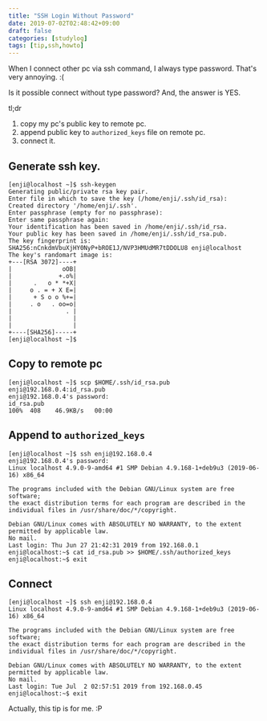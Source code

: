 ```yaml
---
title: "SSH Login Without Password"
date: 2019-07-02T02:48:42+09:00
draft: false
categories: [studylog]
tags: [tip,ssh,howto]
---
```


When I connect other pc via ssh command, I always type password.
That's very annoying. :(

Is it possible connect without type password? And, the answer is YES.

<!--more-->

tl;dr

1. copy my pc's public key to remote pc.
2. append public key to `authorized_keys` file on remote pc.
3. connect it.

## Generate ssh key.

```shell
[enji@localhost ~]$ ssh-keygen
Generating public/private rsa key pair.
Enter file in which to save the key (/home/enji/.ssh/id_rsa):
Created directory '/home/enji/.ssh'.
Enter passphrase (empty for no passphrase):
Enter same passphrase again:
Your identification has been saved in /home/enji/.ssh/id_rsa.
Your public key has been saved in /home/enji/.ssh/id_rsa.pub.
The key fingerprint is:
SHA256:nCnkdmVbuXjHY0NyP+bROE1J/NVP3HMUdMR7tDDOLU8 enji@localhost
The key's randomart image is:
+---[RSA 3072]----+
|              oOB|
|             +.o%|
|      .   o * *+X|
|     o . = + X E=|
|      + S o o %+=|
|     . o   . oo=o|
|               . |
|                 |
|                 |
+----[SHA256]-----+
[enji@localhost ~]$
```

## Copy to remote pc

```shell
[enji@localhost ~]$ scp $HOME/.ssh/id_rsa.pub enji@192.168.0.4:id_rsa.pub
enji@192.168.0.4's password:
id_rsa.pub                                                                                    100%  408    46.9KB/s   00:00
```

## Append to `authorized_keys`

```shell
[enji@localhost ~]$ ssh enji@192.168.0.4
enji@192.168.0.4's password:
Linux localhost 4.9.0-9-amd64 #1 SMP Debian 4.9.168-1+deb9u3 (2019-06-16) x86_64

The programs included with the Debian GNU/Linux system are free software;
the exact distribution terms for each program are described in the
individual files in /usr/share/doc/*/copyright.

Debian GNU/Linux comes with ABSOLUTELY NO WARRANTY, to the extent
permitted by applicable law.
No mail.
Last login: Thu Jun 27 21:42:31 2019 from 192.168.0.1
enji@localhost:~$ cat id_rsa.pub >> $HOME/.ssh/authorized_keys
enji@localhost:~$ exit
```

## Connect

```shell
[enji@localhost ~]$ ssh enji@192.168.0.4
Linux localhost 4.9.0-9-amd64 #1 SMP Debian 4.9.168-1+deb9u3 (2019-06-16) x86_64

The programs included with the Debian GNU/Linux system are free software;
the exact distribution terms for each program are described in the
individual files in /usr/share/doc/*/copyright.

Debian GNU/Linux comes with ABSOLUTELY NO WARRANTY, to the extent
permitted by applicable law.
No mail.
Last login: Tue Jul  2 02:57:51 2019 from 192.168.0.45
enji@localhost:~$ exit
```

Actually, this tip is for me. :P
